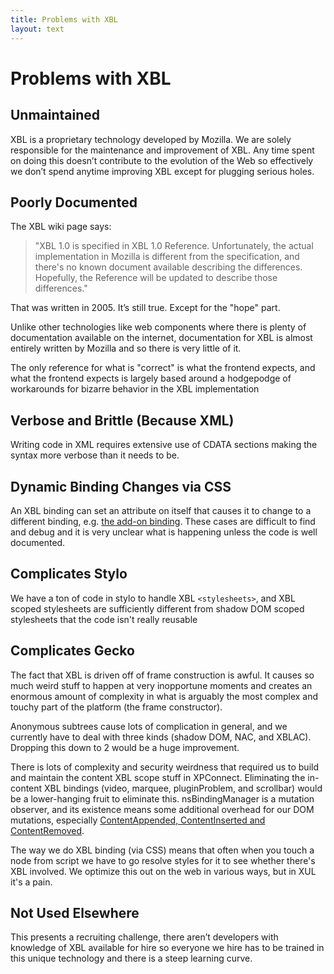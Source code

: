 ```yaml
---
title: Problems with XBL
layout: text
---
```


# Problems with XBL

## Unmaintained

XBL is a proprietary technology developed by Mozilla. We are solely responsible for the maintenance and improvement of XBL. Any time spent on doing this doesn’t contribute to the evolution of the Web so effectively we don’t spend anytime improving XBL except for plugging serious holes.

## Poorly Documented

The XBL wiki page says:
> "XBL 1.0 is specified in XBL 1.0 Reference. Unfortunately, the actual implementation in Mozilla is different from the specification, and there's no known document available describing the differences. Hopefully, the Reference will be updated to describe those differences."

That was written in 2005. It’s still true. Except for the "hope" part.

Unlike other technologies like web components where there is plenty of documentation available on the internet, documentation for XBL is almost entirely written by Mozilla and so there is very little of it.

The only reference for what is "correct" is what the frontend expects, and what the frontend expects is largely based around a hodgepodge of workarounds for bizarre behavior in the XBL implementation

## Verbose and Brittle (Because XML)

Writing code in XML requires extensive use of CDATA sections making the syntax more verbose than it needs to be.

## Dynamic Binding Changes via CSS

An XBL binding can set an attribute on itself that causes it to change to a different binding, e.g. [the add-on binding](https://dxr.mozilla.org/mozilla-central/rev/3ecda4678c49ca255c38b1697142b9118cdd27e7/toolkit/mozapps/extensions/content/extensions.xml#1245). These cases are difficult to find and debug and it is very unclear what is happening unless the code is well documented.

## Complicates Stylo

We have a ton of code in stylo to handle XBL `<stylesheets>`, and XBL scoped stylesheets are sufficiently different from shadow DOM scoped stylesheets that the code isn't really reusable

## Complicates Gecko

The fact that XBL is driven off of frame construction is awful. It causes so much weird stuff to happen at very inopportune moments and creates an enormous amount of complexity in what is arguably the most complex and touchy part of the platform (the frame constructor).

Anonymous subtrees cause lots of complication in general, and we currently have to deal with three kinds (shadow DOM, NAC, and XBLAC). Dropping this down to 2 would be a huge improvement.

There is lots of complexity and security weirdness that required us to build and maintain the content XBL scope stuff in XPConnect. Eliminating the in-content XBL bindings (video, marquee, pluginProblem, and scrollbar) would be a lower-hanging fruit to eliminate this.
nsBindingManager is a mutation observer, and its existence means some additional overhead for our DOM mutations, especially [ContentAppended, ContentInserted and ContentRemoved](https://searchfox.org/mozilla-central/rev/51b3d67a5ec1758bd2fe7d7b6e75ad6b6b5da223/dom/xbl/nsBindingManager.h#43).

The way we do XBL binding (via CSS) means that often when you touch a node from script we have to go resolve styles for it to see whether there's XBL involved.  We optimize this out on the web in various ways, but in XUL it's a pain.

## Not Used Elsewhere

This presents a recruiting challenge, there aren’t developers with knowledge of XBL available for hire so everyone we hire has to be trained in this unique technology and there is a steep learning curve.
